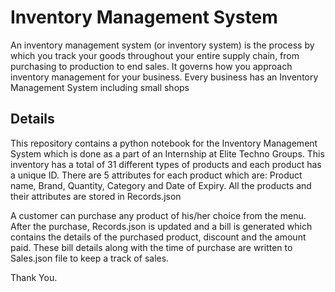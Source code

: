 # Inventory Management System
An inventory management system (or inventory system) is the process by which you track your goods throughout your entire supply chain, from purchasing to production to end sales. It governs how you approach inventory management for your business. Every business has an Inventory Management System including small shops

## Details 
This repository contains a python notebook for the Inventory Management System which is done as a part of an Internship at Elite Techno Groups. This inventory has a total of 31 different types of products and each product has a unique ID. There are 5 attributes for each product which are: Product name, Brand, Quantity, Category and Date of Expiry. All the products and their attributes are stored in Records.json

A customer can purchase any product of his/her choice from the menu. After the purchase, Records.json is updated and a bill is generated which contains the details of the purchased product, discount and the amount paid. These bill details along with the time of purchase are written to Sales.json file to keep a track of sales.


Thank You.

